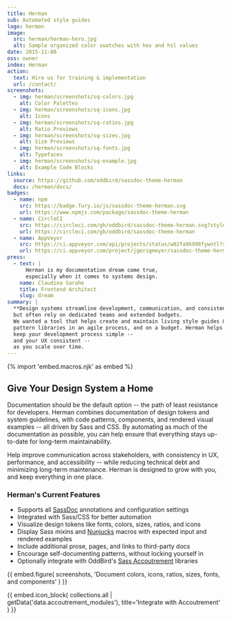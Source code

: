 ```yaml
---
title: Herman
sub: Automated style guides
logo: herman
image:
  src: herman/herman-hero.jpg
  alt: Sample organized color swatches with hex and hsl values
date: 2015-11-08
oss: owner
index: Herman
action:
  text: Hire us for training & implementation
  url: /contact/
screenshots:
  - img: herman/screenshots/sq-colors.jpg
    alt: Color Palettes
  - img: herman/screenshots/sq-icons.jpg
    alt: Icons
  - img: herman/screenshots/sq-ratios.jpg
    alt: Ratio Previews
  - img: herman/screenshots/sq-sizes.jpg
    alt: Size Previews
  - img: herman/screenshots/sq-fonts.jpg
    alt: Typefaces
  - img: herman/screenshots/sq-example.jpg
    alt: Example Code Blocks
links:
  source: https://github.com/oddbird/sassdoc-theme-herman
  docs: /herman/docs/
badges:
  - name: npm
    src: https://badge.fury.io/js/sassdoc-theme-herman.svg
    url: https://www.npmjs.com/package/sassdoc-theme-herman
  - name: CircleCI
    src: https://circleci.com/gh/oddbird/sassdoc-theme-herman.svg?style=svg
    url: https://circleci.com/gh/oddbird/sassdoc-theme-herman
  - name: AppVeyor
    src: https://ci.appveyor.com/api/projects/status/w02fa9k998fywntl?svg=true
    url: https://ci.appveyor.com/project/jgerigmeyer/sassdoc-theme-herman
press:
  - text: |
      Herman is my documentation dream come true,
      especially when it comes to systems design.
    name: Claudina Sarahe
    title: Frontend Architect
    slug: dream
summary: |
  **Design systems streamline development, communication, and consistency** --
  but often rely on dedicated teams and extended budgets.
  We wanted a tool that helps create and maintain living style guides &
  pattern libraries in an agile process, and on a budget. Herman helps you
  keep your development process simple --
  and your UX consistent --
  as you scale over time.
---
```


{% import 'embed.macros.njk' as embed %}

## Give Your Design System a Home

Documentation should be the default option -- the path of least
resistance for developers. Herman combines documentation of design
tokens and system guidelines, with code patterns, components, and
rendered visual examples -- all driven by Sass and CSS. By automating as
much of the documentation as possible, you can help ensure that
everything stays up-to-date for long-term maintainability.

Help improve communication across stakeholders, with consistency in UX,
performance, and accessibility -- while reducing technical debt and
minimizing long-term maintenance. Herman is designed to grow with you,
and keep everything in one place.

### Herman's Current Features

- Supports all [SassDoc] annotations and configuration settings
- Integrated with Sass/CSS for better automation
- Visualize design tokens like fonts, colors, sizes, ratios, and icons
- Display Sass mixins and [Nunjucks] macros with expected input and
  rendered examples
- Include additional prose, pages, and links to third-party docs
- Encourage self-documenting patterns, without locking yourself in
- Optionally integrate with OddBird's [Sass Accoutrement] libraries

[SassDoc]: http://sassdoc.com/
[Nunjucks]: https://mozilla.github.io/nunjucks/
[Sass Accoutrement]: /accoutrement/


{{ embed.figure(
  screenshots,
  'Document colors, icons, ratios, sizes, fonts, and components'
) }}

{{ embed.icon_block(
  collections.all | getData('data.accoutrement_modules'),
  title='Integrate with Accoutrement'
) }}
